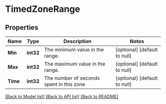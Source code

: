 # TimedZoneRange

## Properties
Name | Type | Description | Notes
------------ | ------------- | ------------- | -------------
**Min** | **int32** | The minimum value in the range. | [optional] [default to null]
**Max** | **int32** | The maximum value in the range. | [optional] [default to null]
**Time** | **int32** | The number of seconds spent in this zone | [optional] [default to null]

[[Back to Model list]](../README.md#documentation-for-models) [[Back to API list]](../README.md#documentation-for-api-endpoints) [[Back to README]](../README.md)

